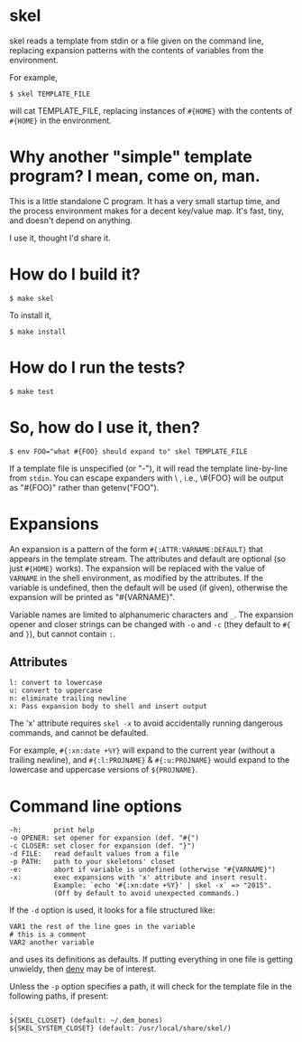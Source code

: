 # skel

skel reads a template from stdin or a file given on the command line,
replacing expansion patterns with the contents of variables from the
environment.

For example, 

    $ skel TEMPLATE_FILE

will cat TEMPLATE_FILE, replacing instances of `#{HOME}` with the
contents of `#{HOME}` in the environment.


# Why another "simple" template program? I mean, come on, man.

This is a little standalone C program. It has a very small startup time,
and the process environment makes for a decent key/value map. It's fast,
tiny, and doesn't depend on anything.

I use it, thought I'd share it.


# How do I build it?

    $ make skel

To install it,

    $ make install
    

# How do I run the tests?

    $ make test


# So, how do I use it, then?

    $ env FOO="what #{FOO} should expand to" skel TEMPLATE_FILE
    
If a template file is unspecified (or "-"), it will read the template
line-by-line from `stdin`. You can escape expanders with \ , i.e.,
\\#{FOO} will be output as "#{FOO}" rather than getenv("FOO").


# Expansions

An expansion is a pattern of the form `#{:ATTR:VARNAME:DEFAULT}` that
appears in the template stream. The attributes and default are optional
(so just `#{HOME}` works). The expansion will be replaced with the value
of `VARNAME` in the shell environment, as modified by the attributes. If
the variable is undefined, then the default will be used (if given),
otherwise the expansion will be printed as "#{VARNAME}".

Variable names are limited to alphanumeric characters and `_`. The
expansion opener and closer strings can be changed with `-o` and `-c`
(they default to `#{` and `}`), but cannot contain `:`.

## Attributes

    l: convert to lowercase
    u: convert to uppercase
    n: eliminate trailing newline
    x: Pass expansion body to shell and insert output

The 'x' attribute requires `skel -x` to avoid accidentally running
dangerous commands, and cannot be defaulted.

For example, `#{:xn:date +%Y}` will expand to the current year (without
a trailing newline), and `#{:l:PROJNAME}` & `#{:u:PROJNAME}` would
expand to the lowercase and uppercase versions of `${PROJNAME}`.


# Command line options

    -h:        print help
    -o OPENER: set opener for expansion (def. "#{")
    -c CLOSER: set closer for expansion (def. "}")
    -d FILE:   read default values from a file
    -p PATH:   path to your skeletons' closet
    -e:        abort if variable is undefined (otherwise "#{VARNAME}")
    -x:        exec expansions with 'x' attribute and insert result.
               Example: `echo '#{:xn:date +%Y}' | skel -x` => "2015".
               (Off by default to avoid unexpected commands.)

If the `-d` option is used, it looks for a file structured like:

    VAR1 the rest of the line goes in the variable
    # this is a comment
    VAR2 another variable

and uses its definitions as defaults. If putting everything in one
file is getting unwieldy, then [denv] may be of interest.

[denv]: https://github.com/silentbicycle/denv

Unless the `-p` option specifies a path, it will check for the template
file in the following paths, if present:

    .
    ${SKEL_CLOSET} (default: ~/.dem_bones)
    ${SKEL_SYSTEM_CLOSET} (default: /usr/local/share/skel/)
